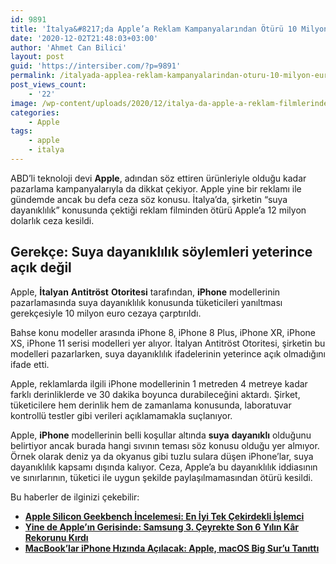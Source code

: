 ```yaml
---
id: 9891
title: 'İtalya&#8217;da Apple’a Reklam Kampanyalarından Ötürü 10 Milyon Euro Ceza Kesildi'
date: '2020-12-02T21:48:03+03:00'
author: 'Ahmet Can Bilici'
layout: post
guid: 'https://intersiber.com/?p=9891'
permalink: /italyada-applea-reklam-kampanyalarindan-oturu-10-milyon-euro-ceza-kesildi/
post_views_count:
    - '22'
image: /wp-content/uploads/2020/12/italya-da-apple-a-reklam-filmlerinden-oturu-10-milyon-euro-ceza.jpg
categories:
    - Apple
tags:
    - apple
    - italya
---
```


ABD’li teknoloji devi **Apple**, adından söz ettiren ürünleriyle olduğu kadar pazarlama kampanyalarıyla da dikkat çekiyor. Apple yine bir reklamı ile gündemde ancak bu defa ceza söz konusu. İtalya’da, şirketin “suya dayanıklılık” konusunda çektiği reklam filminden ötürü Apple’a 12 milyon dolarlık ceza kesildi.

## Gerekçe: Suya dayanıklılık söylemleri yeterince açık değil

Apple, **İtalyan** **Antitröst** **Otoritesi** tarafından, **iPhone** modellerinin pazarlamasında suya dayanıklılık konusunda tüketicileri yanıltması gerekçesiyle 10 milyon euro cezaya çarptırıldı.

Bahse konu modeller arasında iPhone 8, iPhone 8 Plus, iPhone XR, iPhone XS, iPhone 11 serisi modelleri yer alıyor. İtalyan Antitröst Otoritesi, şirketin bu modelleri pazarlarken, suya dayanıklılık ifadelerinin yeterince açık olmadığını ifade etti.

Apple, reklamlarda ilgili iPhone modellerinin 1 metreden 4 metreye kadar farklı derinliklerde ve 30 dakika boyunca durabileceğini aktardı. Şirket, tüketicilere hem derinlik hem de zamanlama konusunda, laboratuvar kontrollü testler gibi verileri açıklamamakla suçlanıyor.

Apple, **iPhone** modellerinin belli koşullar altında **suya** **dayanıklı** olduğunu belirtiyor ancak burada hangi sıvının teması söz konusu olduğu yer almıyor. Örnek olarak deniz ya da okyanus gibi tuzlu sulara düşen iPhone’lar, suya dayanıklılık kapsamı dışında kalıyor. Ceza, Apple’a bu dayanıklılık iddiasının ve sınırlarının, tüketici ile uygun şekilde paylaşılmamasından ötürü kesildi.

Bu haberler de ilginizi çekebilir:

- **[Apple Silicon Geekbench İncelemesi: En İyi Tek Çekirdekli İşlemci](https://intersiber.com/apple-silicon-geekbench-incelemesi-en-iyi-tek-cekirdekli-islemci/)**
- **[Yine de Apple’ın Gerisinde: Samsung 3. Çeyrekte Son 6 Yılın Kâr Rekorunu Kırdı](https://intersiber.com/yine-de-applein-gerisinde-samsung-3-ceyrekte-son-6-yilin-kar-rekorunu-kirdi/)**
- **[MacBook’lar iPhone Hızında Açılacak: Apple, macOS Big Sur’u Tanıttı](https://intersiber.com/macbooklar-iphone-hizinda-acilacak-apple-macos-big-suru-tanitti/)**